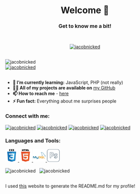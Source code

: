 <h1 align="center">Welcome 👋</h1>
<h3 align="center">Get to know me a bit!</h3>

<br />

<p align="center">
  <a href="https://github.com/ryo-ma/github-profile-trophy">
    <img src="https://github-profile-trophy.vercel.app/?username=jacobnicked" alt="jacobnicked" />
  </a>
</p>

<br />

<div align="left" />
  <img src="https://komarev.com/ghpvc/?username=jacobnicked&label=Profile%20views&color=4f8f00&style=plastic" alt="jacobnicked" />
  &nbsp;<br />
  <a href="https://twitter.com/jacobnicked" target="blank"><img src="https://img.shields.io/twitter/follow/jacobnicked?logo=twitter&style=for-the-badge" alt="jacobnicked" /></a>
</div>

<br>

- **🌱 I’m currently learning:** JavaScript, PHP (not really)
- **👨‍💻 All of my projects are available on** [my GitHub](https://github.com/jacobnicked?tab=repositories)
- **📫 How to reach me** - [here](https://linktr.ee/jacobnicked)
- **⚡ Fun fact:** Everything about me surprises people

<div id="socialmedia" align="left" >
  <h3>Connect with me:</h3>
    <a href="https://twitter.com/jacobnicked" target="blank"><img align="center" src="https://raw.githubusercontent.com/rahuldkjain/github-profile-readme-generator/master/src/images/icons/Social/twitter.svg" alt="jacobnicked" height="30" width="40" /></a>
    <a href="https://facebook.com/jacobnicked" target="blank"><img align="center" src="https://raw.githubusercontent.com/rahuldkjain/github-profile-readme-generator/master/src/images/icons/Social/facebook.svg" alt="jacobnicked" height="30" width="40" /></a>
    <a href="https://instagram.com/jacobnicked" target="blank"><img align="center" src="https://raw.githubusercontent.com/rahuldkjain/github-profile-readme-generator/master/src/images/icons/Social/instagram.svg" alt="jacobnicked" height="30" width="40" /></a>
    <a href="https://www.youtube.com/@jacobnicked" target="blank"><img align="center" src="https://raw.githubusercontent.com/rahuldkjain/github-profile-readme-generator/master/src/images/icons/Social/youtube.svg" alt="jacobnicked" height="30" width="40" /></a>
</div>
<div id="langandtools" align="left" >
  <h3>Languages and Tools:</h3>
    <a href="https://www.w3schools.com/css/" target="_blank" rel="noreferrer">
      <img src="https://raw.githubusercontent.com/devicons/devicon/master/icons/css3/css3-original-wordmark.svg" alt="css3" width="40" height="40"/>
    </a> 
    <a href="https://www.w3.org/html/" target="_blank" rel="noreferrer"> 
      <img src="https://raw.githubusercontent.com/devicons/devicon/master/icons/html5/html5-original-wordmark.svg" alt="html5" width="40" height="40"/> 
    </a> 
    <a href="https://www.mysql.com/" target="_blank" rel="noreferrer"> 
      <img src="https://raw.githubusercontent.com/devicons/devicon/master/icons/mysql/mysql-original-wordmark.svg" alt="mysql" width="40" height="40"/>
    </a> 
    <a href="https://www.photoshop.com/en" target="_blank" rel="noreferrer"> 
      <img src="https://raw.githubusercontent.com/devicons/devicon/master/icons/photoshop/photoshop-line.svg" alt="photoshop" width="40" height="40"/>
    </a> 
</div>

<!--<h3 align="left">Support:</h3>
<a href="https://www.buymeacoffee.com/jacobnicked"> <img align="left" src="https://cdn.buymeacoffee.com/buttons/v2/default-yellow.png" height="50" width="210" alt="jacobnicked" /></a>-->

<br>

<div align="left" />
  <img src="https://github-readme-stats.vercel.app/api?username=jacobnicked&show_icons=true&theme=dark&locale=en" alt="jacobnicked" />
  &nbsp;
  <img src="https://github-readme-stats.vercel.app/api/top-langs?username=jacobnicked&show_icons=true&theme=dark&locale=en&layout=compact" alt="jacobnicked" />
</div>

<br>

<p>I used <a href="https://rahuldkjain.github.io/gh-profile-readme-generator/">this</a> website to generate the README.md for my profile!</p>

<br>